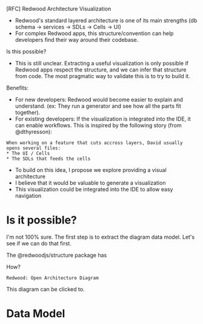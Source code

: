 [RFC] Redwood Architecture Visualization

* Redwood's standard layered architecture is one of its main strengths (db schema -> services -> SDLs -> Cells -> UI)
* For complex Redwood apps, this structure/convention can help developers find their way around their codebase.

Is this possible?
* This is still unclear. Extracting a useful visualization is only possible if Redwood apps respect the structure, and we can infer that structure from code. The most pragmatic way to validate this is to try to build it.

Benefits:
* For new developers: Redwood would become easier to explain and understand. (ex: They run a generator and see how all the parts fit together).
* For existing developers: If the visualization is integrated into the IDE, it can enable workflows. This is inspired by the following story (from @dthyresson):

```
When working on a feature that cuts accross layers, David usually opens several files:
* The UI / Cells
* The SDLs that feeds the cells

```

* To build on this idea, I propose we explore providing a visual architecture
* I believe that it would be valuable to generate a visualization
* This visualization could be integrated into the IDE to allow easy navigation

# Is it possible?

I'm not 100% sure.
The first step is to extract the diagram data model. Let's see if we can do that first.

The @redwoodjs/structure package has


How?

`Redwood: Open Architecture Diagram`

This diagram can be clicked to.

# Data Model

